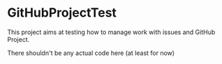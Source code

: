 # GitHubProjectTest
This project aims at testing how to manage work with issues and GitHub Project.

There shouldn't be any actual code here (at least for now)

